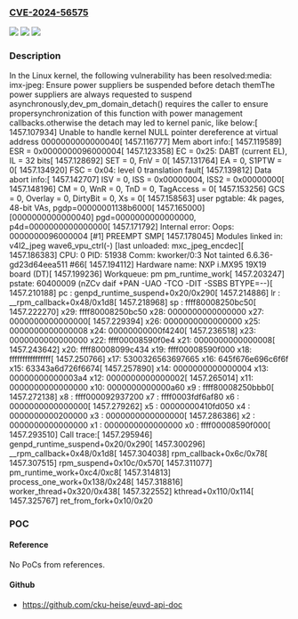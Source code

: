 ### [CVE-2024-56575](https://cve.mitre.org/cgi-bin/cvename.cgi?name=CVE-2024-56575)
![](https://img.shields.io/static/v1?label=Product&message=Linux&color=blue)
![](https://img.shields.io/static/v1?label=Version&message=2db16c6ed72ce644d5639b3ed15e5817442db4ba%3C%20f3c4e088ec01cae45931a18ddf7cae0f4d72e1c5%20&color=brighgreen)
![](https://img.shields.io/static/v1?label=Vulnerability&message=n%2Fa&color=brighgreen)

### Description

In the Linux kernel, the following vulnerability has been resolved:media: imx-jpeg: Ensure power suppliers be suspended before detach themThe power suppliers are always requested to suspend asynchronously,dev_pm_domain_detach() requires the caller to ensure propersynchronization of this function with power management callbacks.otherwise the detach may led to kernel panic, like below:[ 1457.107934] Unable to handle kernel NULL pointer dereference at virtual address 0000000000000040[ 1457.116777] Mem abort info:[ 1457.119589]   ESR = 0x0000000096000004[ 1457.123358]   EC = 0x25: DABT (current EL), IL = 32 bits[ 1457.128692]   SET = 0, FnV = 0[ 1457.131764]   EA = 0, S1PTW = 0[ 1457.134920]   FSC = 0x04: level 0 translation fault[ 1457.139812] Data abort info:[ 1457.142707]   ISV = 0, ISS = 0x00000004, ISS2 = 0x00000000[ 1457.148196]   CM = 0, WnR = 0, TnD = 0, TagAccess = 0[ 1457.153256]   GCS = 0, Overlay = 0, DirtyBit = 0, Xs = 0[ 1457.158563] user pgtable: 4k pages, 48-bit VAs, pgdp=00000001138b6000[ 1457.165000] [0000000000000040] pgd=0000000000000000, p4d=0000000000000000[ 1457.171792] Internal error: Oops: 0000000096000004 [#1] PREEMPT SMP[ 1457.178045] Modules linked in: v4l2_jpeg wave6_vpu_ctrl(-) [last unloaded: mxc_jpeg_encdec][ 1457.186383] CPU: 0 PID: 51938 Comm: kworker/0:3 Not tainted 6.6.36-gd23d64eea511 #66[ 1457.194112] Hardware name: NXP i.MX95 19X19 board (DT)[ 1457.199236] Workqueue: pm pm_runtime_work[ 1457.203247] pstate: 60400009 (nZCv daif +PAN -UAO -TCO -DIT -SSBS BTYPE=--)[ 1457.210188] pc : genpd_runtime_suspend+0x20/0x290[ 1457.214886] lr : __rpm_callback+0x48/0x1d8[ 1457.218968] sp : ffff80008250bc50[ 1457.222270] x29: ffff80008250bc50 x28: 0000000000000000 x27: 0000000000000000[ 1457.229394] x26: 0000000000000000 x25: 0000000000000008 x24: 00000000000f4240[ 1457.236518] x23: 0000000000000000 x22: ffff00008590f0e4 x21: 0000000000000008[ 1457.243642] x20: ffff80008099c434 x19: ffff00008590f000 x18: ffffffffffffffff[ 1457.250766] x17: 5300326563697665 x16: 645f676e696c6f6f x15: 63343a6d726f6674[ 1457.257890] x14: 0000000000000004 x13: 00000000000003a4 x12: 0000000000000002[ 1457.265014] x11: 0000000000000000 x10: 0000000000000a60 x9 : ffff80008250bbb0[ 1457.272138] x8 : ffff000092937200 x7 : ffff0003fdf6af80 x6 : 0000000000000000[ 1457.279262] x5 : 00000000410fd050 x4 : 0000000000200000 x3 : 0000000000000000[ 1457.286386] x2 : 0000000000000000 x1 : 0000000000000000 x0 : ffff00008590f000[ 1457.293510] Call trace:[ 1457.295946]  genpd_runtime_suspend+0x20/0x290[ 1457.300296]  __rpm_callback+0x48/0x1d8[ 1457.304038]  rpm_callback+0x6c/0x78[ 1457.307515]  rpm_suspend+0x10c/0x570[ 1457.311077]  pm_runtime_work+0xc4/0xc8[ 1457.314813]  process_one_work+0x138/0x248[ 1457.318816]  worker_thread+0x320/0x438[ 1457.322552]  kthread+0x110/0x114[ 1457.325767]  ret_from_fork+0x10/0x20

### POC

#### Reference
No PoCs from references.

#### Github
- https://github.com/cku-heise/euvd-api-doc

